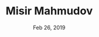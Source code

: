 ---
layout: page
title: Misir Mahmudov
podcast: TFTC
episode: 60
hosts: Marty Bent
date: Feb 26, 2019
guest: Misir Mahmudov
lesson: 
link: https://anchor.fm/tales-from-the-crypt/episodes/Tales-from-the-Crypt-60-Misir-Mahmudov-e3aibh
---